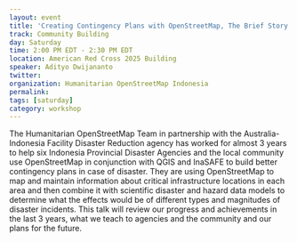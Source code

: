 ```yaml
---
layout: event
title: 'Creating Contingency Plans with OpenStreetMap, The Brief Story of HOT in Indonesia'
track: Community Building
day: Saturday
time: 2:00 PM EDT - 2:30 PM EDT
location: American Red Cross 2025 Building
speaker: Adityo Dwijananto
twitter: 
organization: Humanitarian OpenStreetMap Indonesia
permalink: 
tags: [saturday]
category: workshop
---
```


The Humanitarian OpenStreetMap Team in partnership with the Australia-Indonesia Facility Disaster Reduction agency has worked for almost 3 years to help six Indonesia Provincial Disaster Agencies and the local community use OpenStreetMap in conjunction with QGIS and InaSAFE to build better contingency plans in case of disaster. They are using OpenStreetMap to map and maintain information about critical infrastructure locations in each area and then combine it with scientific disaster and hazard data models to determine what the effects would be of different types and magnitudes of disaster incidents. This talk will review our progress and achievements in the last 3 years, what we teach to agencies and the community and our plans for the future.